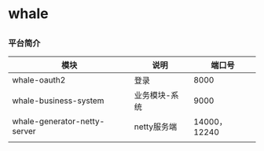 # whale 
## 
### 平台简介    


|     模块 |    说明  |   端口号   |
| ---- | ---- | ---- |
|   whale-oauth2   | 登录     |  8000    |
|   whale-business-system   | 业务模块-系统     |  9000    |
|   whale-generator-netty-server   |    netty服务端  |  14000，12240    |
|      |      |      |


